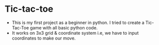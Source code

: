 # Tic-tac-toe
- This is my first project as a beginner in python. I tried to create a Tic-Tac-Toe game with all basic python code.
- It works on 3x3 grid & coordinate system i.e, we have to input coordinates to make our move.